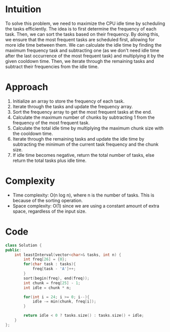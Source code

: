 # Intuition
To solve this problem, we need to maximize the CPU idle time by scheduling the tasks efficiently. The idea is to first determine the frequency of each task. Then, we can sort the tasks based on their frequency. By doing this, we ensure that the most frequent tasks are scheduled first, allowing for more idle time between them. We can calculate the idle time by finding the maximum frequency task and subtracting one (as we don't need idle time after the last occurrence of the most frequent task) and multiplying it by the given cooldown time. Then, we iterate through the remaining tasks and subtract their frequencies from the idle time.

# Approach
1. Initialize an array to store the frequency of each task.
2. Iterate through the tasks and update the frequency array.
3. Sort the frequency array to get the most frequent tasks at the end.
4. Calculate the maximum number of chunks by subtracting 1 from the frequency of the most frequent task.
5. Calculate the total idle time by multiplying the maximum chunk size with the cooldown time.
6. Iterate through the remaining tasks and update the idle time by subtracting the minimum of the current task frequency and the chunk size.
7. If idle time becomes negative, return the total number of tasks, else return the total tasks plus idle time.

# Complexity
- Time complexity: O(n log n), where n is the number of tasks. This is because of the sorting operation.
- Space complexity: O(1) since we are using a constant amount of extra space, regardless of the input size.

# Code
```cpp
class Solution {
public:
    int leastInterval(vector<char>& tasks, int n) {
        int freq[26] = {0};
        for(char task : tasks){
            freq[task - 'A']++;
        }
        sort(begin(freq), end(freq));
        int chunk = freq[25] - 1;
        int idle = chunk * n;

        for(int i = 24; i >= 0; i--){
            idle -= min(chunk, freq[i]);
        }

        return idle < 0 ? tasks.size() : tasks.size() + idle;
    }
};
